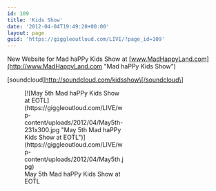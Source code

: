 ```yaml
---
id: 109
title: 'Kids Show'
date: '2012-04-04T19:49:20+00:00'
layout: page
guid: 'https://giggleoutloud.com/LIVE/?page_id=109'
---
```


New Website for Mad haPPy Kids Show at [www.MadHappyLand.com](http://www.MadHappyLand.com "Mad haPPy Kids Show")

\[soundcloud\]http://soundcloud.com/kidsshow\[/soundcloud\]

<figure aria-describedby="caption-attachment-130" class="wp-caption alignnone" id="attachment_130" style="width: 231px">[![May 5th Mad haPPy Kids Show at EOTL](https://giggleoutloud.com/LIVE/wp-content/uploads/2012/04/May5th-231x300.jpg "May 5th Mad haPPy Kids Show at EOTL")](https://giggleoutloud.com/LIVE/wp-content/uploads/2012/04/May5th.jpg)<figcaption class="wp-caption-text" id="caption-attachment-130">May 5th Mad haPPy Kids Show at EOTL</figcaption></figure>
